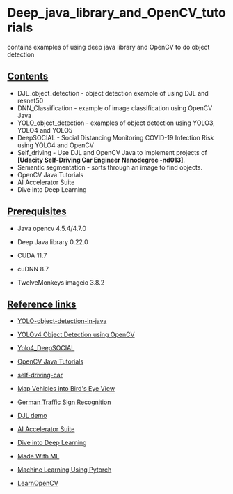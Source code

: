 # Deep_java_library_and_OpenCV_tutorials

contains examples of using deep java library and OpenCV to do object detection

## <u>Contents</u>

* DJL_object_detection - object detection example of using DJL and resnet50
* DNN_Classification - example of image classification using OpenCV Java
* YOLO_object_detection - examples of object detection using YOLO3, YOLO4 and YOLO5
* DeepSOCIAL - Social Distancing Monitoring COVID-19 Infection Risk using YOLO4 and OpenCV
* Self_driving - Use DJL and OpenCV Java to implement projects of **[Udacity Self-Driving Car Engineer Nanodegree -nd013]**.
* Semantic segmentation - sorts through an image to find objects.
* OpenCV Java Tutorials
* AI Accelerator Suite
* Dive into Deep Learning

## <u>Prerequisites</u>

- Java opencv 4.5.4/4.7.0 

- Deep Java library 0.22.0

- CUDA 11.7

- cuDNN 8.7

- TwelveMonkeys imageio 3.8.2


## <u>Reference links</u>

- [YOLO-object-detection-in-java](https://github.com/suddh123/YOLO-object-detection-in-java)

- [YOLOv4 Object Detection using OpenCV](https://lindevs.com/yolov4-object-detection-using-opencv)

- [Yolo4_DeepSOCIAL](https://github.com/shliang0603/Yolov4_DeepSocial)

- [OpenCV Java Tutorials](https://github.com/opencv-java)

- [self-driving-car](https://github.com/ndrplz/self-driving-car)

- [Map Vehicles into Bird's Eye View](https://github.com/ndrplz/surround_vehicles_awareness)

- [German Traffic Sign Recognition](https://github.com/sovit-123/German-Traffic-Sign-Recognition-with-Deep-Learning)

- [DJL demo](https://github.com/deepjavalibrary/djl-demo)

- [AI Accelerator Suite](https://github.com/mymagicpower/AIAS)

- [Dive into Deep Learning](https://d2l.djl.ai/)

- [Made With ML](https://github.com/GokuMohandas/Made-With-ML)

- [Machine Learning Using Pytorch](https://github.com/Mayurji/MLWithPytorch)

- [LearnOpenCV](https://github.com/spmallick/learnopencv)


